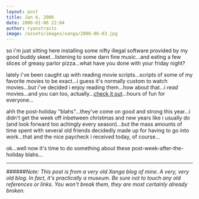 ```yaml
---
layout: post
title: Jan 6, 2006
date: 2006-01-06 22:04
author: ryanstraits
image: /assets/images/xanga/2006-06-03.jpg
---
```


so i'm just sitting here installing some nifty illegal software provided by my good buddy skeet...listening to some darn fine music...and eating a few slices of greasy parlor pizza...what have you done with your friday night?

lately i've been caught up with reading movie scripts...scripts of some of my favorite movies to be exact...i guess it's normally custom to watch movies...but i've decided i enjoy reading them...how about that...i <em>read</em> movies...and you can too, actually...<a href="http://www.imsdb.com" target="_new">check it out</a>...hours of fun for everyone...

ahh the post-holiday "blahs"...they've come on good and strong this year...i didn't get the week off inbetween christmas and new years like i usually do (and look forward too achingly every season)...but the mass amounts of time spent with several old friends decidedly made up for having to go into work...that and the nice paycheck i received today, of course...

ok...well now it's time to do something about these post-week-after-the-holiday blahs...

---

######*Note: This post is from a very old Xanga blog of mine. A very, very old blog. In fact, it's practically a museum. Be sure not to touch any old references or links. You won't break them, they are most certainly already broken.*
